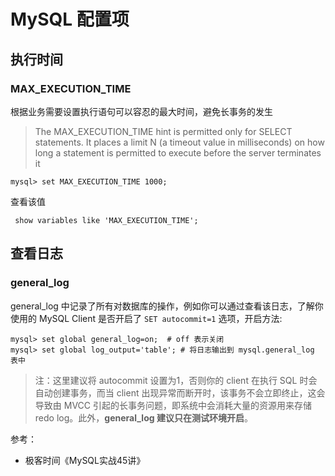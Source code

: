 # MySQL 配置项

## 执行时间

### MAX_EXECUTION_TIME

根据业务需要设置执行语句可以容忍的最大时间，避免长事务的发生

> The MAX_EXECUTION_TIME hint is permitted only for SELECT statements. It places a limit N (a timeout value in milliseconds) on how long a statement is permitted to execute before the server terminates it

```
mysql> set MAX_EXECUTION_TIME 1000; 
```

查看该值

```
 show variables like 'MAX_EXECUTION_TIME'; 
```



## 查看日志

### general_log

general_log 中记录了所有对数据库的操作，例如你可以通过查看该日志，了解你使用的 MySQL Client 是否开启了 `SET autocommit=1` 选项，开启方法:

```
mysql> set global general_log=on;  # off 表示关闭
mysql> set global log_output='table'; # 将日志输出到 mysql.general_log 表中
```

> 注：这里建议将 autocommit 设置为1，否则你的 client 在执行 SQL 时会自动创建事务，而当 client 出现异常而断开时，该事务不会立即终止，这会导致由 MVCC 引起的长事务问题，即系统中会消耗大量的资源用来存储 redo log。此外，**general_log 建议只在测试环境开启**。


参考：
* 极客时间《MySQL实战45讲》
